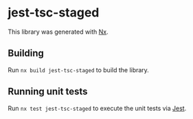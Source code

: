 # jest-tsc-staged

This library was generated with [Nx](https://nx.dev).

## Building

Run `nx build jest-tsc-staged` to build the library.

## Running unit tests

Run `nx test jest-tsc-staged` to execute the unit tests via [Jest](https://jestjs.io).
